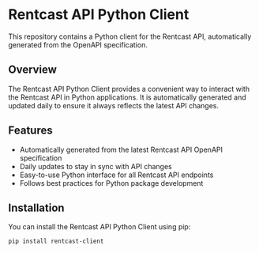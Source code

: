 # Rentcast API Python Client

This repository contains a Python client for the Rentcast API, automatically generated from the OpenAPI specification.

## Overview

The Rentcast API Python Client provides a convenient way to interact with the Rentcast API in Python applications. It is automatically generated and updated daily to ensure it always reflects the latest API changes.

## Features

- Automatically generated from the latest Rentcast API OpenAPI specification
- Daily updates to stay in sync with API changes
- Easy-to-use Python interface for all Rentcast API endpoints
- Follows best practices for Python package development

## Installation

You can install the Rentcast API Python Client using pip:

```bash
pip install rentcast-client
```
